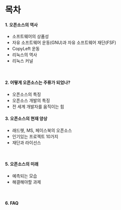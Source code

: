 목차
====

#### 1. 오픈소스의 역사
  - 소프트웨어의 상품성
  - 자유 소프트웨어 운동(GNU)과 자유 소프트웨어 재단(FSF)
  - CopyLeft 운동
  - 리눅스의 역사
  - 리눅스 커널
<br>

#### 2. 어떻게 오픈소스는 주류가 되었나?
  - 오픈소스의 특징
  - 오픈소스 개발의 특징
  - 전 세계 개발자를 움직이는 힘

#### 3. 오픈소스의 현재 양상
  - 래드헷, MS, 페이스북의 오픈소스
  - 인기있는 프로젝트 10가지
  - 재단과 라이선스
<br>

#### 5. 오픈소스의 미래
  - 예측되는 모습
  - 해결해야할 과제
<br>

#### 6. FAQ
